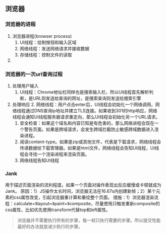 ## 浏览器

### 浏览器的进程
1. 浏览器进程(browser process)
    1. UI线程：绘制按钮和输入区域
    2. 网络线程：发送网络请求并接收数据
    3. 存储线程：控制文件的读取
2.  

### 浏览器的一次url查询过程
1. 处理用户输入
    1. UI线程：Chrome地址栏同样也是搜索输入栏，所以UI线程首先解析判断，是URL则发送给查询的网址，是搜索查询则发送给搜索引擎
2. 处理响应
    2. 网络线程：用户点击enter后，UI线程会初始化一个网络调用。网络线程通过DNS查询ip地址并建立TLS连接。如果收到301的http响应，网络线程会通知UI线程服务器请求重定向，那么UI线程会初始化另一个URL请求。
    1. 安全检查：如果这个域名和内容已知是有危害的，那么网络进程会现在一个警告页面。如果是跨域请求，会发生跨域拦截防止敏感跨域数据进入渲染进程。
    2. 阅读content-type。如果是zip或其他文件，代表是下载请求，网络线程会传递数据给下载管理器。如果是html文件，网络线程会告知UI线程，UI线程会寻找一个渲染进程来渲染页面。
    3. 网络线程告知UI线程

### Jank
用于描述页面渲染的流利程度。如果一个页面对操作表现出反应缓慢或卡顿就成为Jank。
原因：1）JS操作太长时间，浏览器无法在16.67s内创建新帧；2）某个元素的css属性改变，引起浏览器重计算和重绘整个页面。
措施：1）浏览器渲染流程：calculate=》layout=》paint=》composite，尽量使用只触发重新composite的css属性，比如优先使用transform代替top和left属性。
> 浏览器并不需要执行所有的步骤，每一帧只执行需要的步骤。所以提交性能最好的办法就是减少执行的步骤。

###